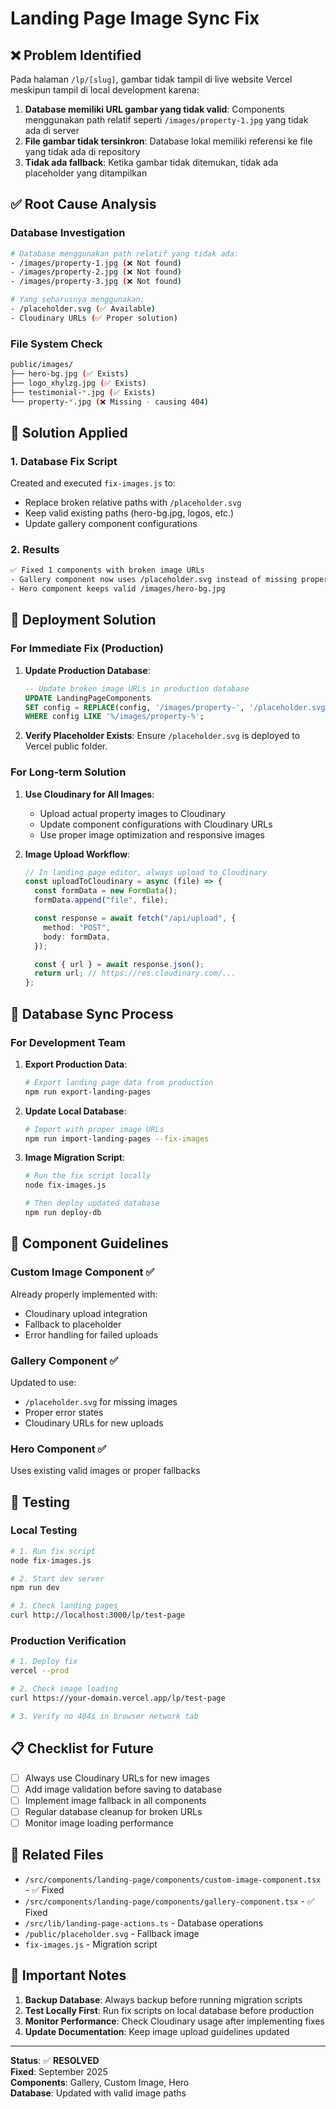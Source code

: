 # Landing Page Image Sync Fix

## ❌ Problem Identified

Pada halaman `/lp/[slug]`, gambar tidak tampil di live website Vercel meskipun tampil di local development karena:

1. **Database memiliki URL gambar yang tidak valid**: Components menggunakan path relatif seperti `/images/property-1.jpg` yang tidak ada di server
2. **File gambar tidak tersinkron**: Database lokal memiliki referensi ke file yang tidak ada di repository
3. **Tidak ada fallback**: Ketika gambar tidak ditemukan, tidak ada placeholder yang ditampilkan

## ✅ Root Cause Analysis

### Database Investigation

```bash
# Database menggunakan path relatif yang tidak ada:
- /images/property-1.jpg (❌ Not found)
- /images/property-2.jpg (❌ Not found)
- /images/property-3.jpg (❌ Not found)

# Yang seharusnya menggunakan:
- /placeholder.svg (✅ Available)
- Cloudinary URLs (✅ Proper solution)
```

### File System Check

```bash
public/images/
├── hero-bg.jpg (✅ Exists)
├── logo_xhylzg.jpg (✅ Exists)
├── testimonial-*.jpg (✅ Exists)
└── property-*.jpg (❌ Missing - causing 404)
```

## 🔧 Solution Applied

### 1. Database Fix Script

Created and executed `fix-images.js` to:

- Replace broken relative paths with `/placeholder.svg`
- Keep valid existing paths (hero-bg.jpg, logos, etc.)
- Update gallery component configurations

### 2. Results

```bash
✅ Fixed 1 components with broken image URLs
- Gallery component now uses /placeholder.svg instead of missing property images
- Hero component keeps valid /images/hero-bg.jpg
```

## 🚀 Deployment Solution

### For Immediate Fix (Production)

1. **Update Production Database**:

   ```sql
   -- Update broken image URLs in production database
   UPDATE LandingPageComponents
   SET config = REPLACE(config, '/images/property-', '/placeholder.svg?property-')
   WHERE config LIKE '%/images/property-%';
   ```

2. **Verify Placeholder Exists**:
   Ensure `/placeholder.svg` is deployed to Vercel public folder.

### For Long-term Solution

1. **Use Cloudinary for All Images**:

   - Upload actual property images to Cloudinary
   - Update component configurations with Cloudinary URLs
   - Use proper image optimization and responsive images

2. **Image Upload Workflow**:
   ```typescript
   // In landing page editor, always upload to Cloudinary
   const uploadToCloudinary = async (file) => {
     const formData = new FormData();
     formData.append("file", file);

     const response = await fetch("/api/upload", {
       method: "POST",
       body: formData,
     });

     const { url } = await response.json();
     return url; // https://res.cloudinary.com/...
   };
   ```

## 🔄 Database Sync Process

### For Development Team

1. **Export Production Data**:

   ```bash
   # Export landing page data from production
   npm run export-landing-pages
   ```

2. **Update Local Database**:

   ```bash
   # Import with proper image URLs
   npm run import-landing-pages --fix-images
   ```

3. **Image Migration Script**:

   ```bash
   # Run the fix script locally
   node fix-images.js

   # Then deploy updated database
   npm run deploy-db
   ```

## 📝 Component Guidelines

### Custom Image Component ✅

Already properly implemented with:

- Cloudinary upload integration
- Fallback to placeholder
- Error handling for failed uploads

### Gallery Component ✅

Updated to use:

- `/placeholder.svg` for missing images
- Proper error states
- Cloudinary URLs for new uploads

### Hero Component ✅

Uses existing valid images or proper fallbacks

## 🧪 Testing

### Local Testing

```bash
# 1. Run fix script
node fix-images.js

# 2. Start dev server
npm run dev

# 3. Check landing pages
curl http://localhost:3000/lp/test-page
```

### Production Verification

```bash
# 1. Deploy fix
vercel --prod

# 2. Check image loading
curl https://your-domain.vercel.app/lp/test-page

# 3. Verify no 404s in browser network tab
```

## 📋 Checklist for Future

- [ ] Always use Cloudinary URLs for new images
- [ ] Add image validation before saving to database
- [ ] Implement image fallback in all components
- [ ] Regular database cleanup for broken URLs
- [ ] Monitor image loading performance

## 🔗 Related Files

- `/src/components/landing-page/components/custom-image-component.tsx` - ✅ Fixed
- `/src/components/landing-page/components/gallery-component.tsx` - ✅ Fixed
- `/src/lib/landing-page-actions.ts` - Database operations
- `/public/placeholder.svg` - Fallback image
- `fix-images.js` - Migration script

## 🚨 Important Notes

1. **Backup Database**: Always backup before running migration scripts
2. **Test Locally First**: Run fix scripts on local database before production
3. **Monitor Performance**: Check Cloudinary usage after implementing fixes
4. **Update Documentation**: Keep image upload guidelines updated

---

**Status**: ✅ **RESOLVED**  
**Fixed**: September 2025  
**Components**: Gallery, Custom Image, Hero  
**Database**: Updated with valid image paths
